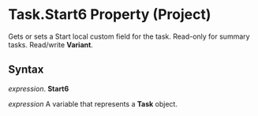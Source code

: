 
# Task.Start6 Property (Project)

Gets or sets a Start local custom field for the task. Read-only for summary tasks. Read/write  **Variant**.


## Syntax

 _expression_. **Start6**

 _expression_ A variable that represents a **Task** object.

